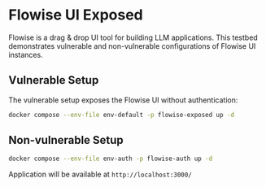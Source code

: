 # Flowise UI Exposed

Flowise is a drag & drop UI tool for building LLM applications.
This testbed demonstrates vulnerable and non-vulnerable configurations of Flowise UI instances.

## Vulnerable Setup

The vulnerable setup exposes the Flowise UI without authentication:

```bash
docker compose --env-file env-default -p flowise-exposed up -d
```

## Non-vulnerable Setup

```bash
docker compose --env-file env-auth -p flowise-auth up -d
```

Application will be available at `http://localhost:3000/`
